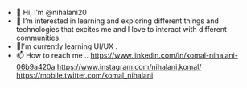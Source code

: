 - 👋 Hi, I’m @nihalani20
- 👀 I’m interested in learning and exploring different things and technologies that excites me and I love to interact with  different communities.
- 🌱I'm currently learning UI/UX .
- 📫 How to reach me  ..
   https://www.linkedin.com/in/komal-nihalani-06b9a420a
   https://www.instagram.com/nihalani.komal/
   https://mobile.twitter.com/komal_nihalani
<!---
nihalani20/nihalani20 is a ✨ special ✨ repository because its `README.md` (this file) appears on your GitHub profile.
You can click the Preview link to take a look at your changes.
--->
